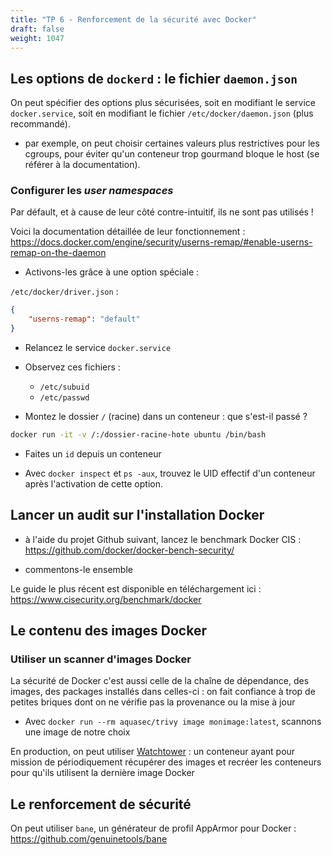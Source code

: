 ```yaml
---
title: "TP 6 - Renforcement de la sécurité avec Docker"
draft: false
weight: 1047
---
```


## Les options de `dockerd` : le fichier `daemon.json`

On peut spécifier des options plus sécurisées, soit en modifiant le service `docker.service`, soit en modifiant le fichier `/etc/docker/daemon.json` (plus recommandé).

- par exemple, on peut choisir certaines valeurs plus restrictives pour les cgroups, pour éviter qu'un conteneur trop gourmand bloque le host (se référer à la documentation).
<!-- - des _cgroups_ correct : `ulimit -a`
defaults dans le docker daemon.json -->

### Configurer les _user namespaces_
Par défault, et à cause de leur côté contre-intuitif, ils ne sont pas utilisés !

<!-- - exemple de durcissement conseillé : <https://docs.docker.com/engine/security/userns-remap/> -->


Voici la documentation détaillée de leur fonctionnement : 
<https://docs.docker.com/engine/security/userns-remap/#enable-userns-remap-on-the-daemon>

- Activons-les grâce à une option spéciale :

`/etc/docker/driver.json` :
```json
{
    "userns-remap": "default"
}
```

- Relancez le service `docker.service`

- Observez ces fichiers :
    - `/etc/subuid`
    - `/etc/passwd`


- Montez le dossier `/` (racine) dans un conteneur : que s'est-il passé ?
```bash
docker run -it -v /:/dossier-racine-hote ubuntu /bin/bash
```

- Faites un `id` depuis un conteneur

- Avec `docker inspect` et `ps -aux`, trouvez le UID effectif d'un conteneur après l'activation de cette option.


## Lancer un audit sur l'installation Docker

- à l'aide du projet Github suivant, lancez le benchmark Docker CIS : <https://github.com/docker/docker-bench-security/>

- commentons-le ensemble

Le guide le plus récent est disponible en téléchargement ici : https://www.cisecurity.org/benchmark/docker

## Le contenu des images Docker

### Utiliser un scanner d'images Docker 
<!-- - Préciser l'empreintre SHA256 d'une image -->
La sécurité de Docker c'est aussi celle de la chaîne de dépendance, des images, des packages installés dans celles-ci : on fait confiance à trop de petites briques dont on ne vérifie pas la provenance ou la mise à jour

<!-- Avec `docker scout`, analysons les CVE présentes dans une image :

- installation : <https://github.com/docker/scout-cli/tree/main?tab=readme-ov-file#manual-installation> ou <https://www.techrepublic.com/article/how-to-add-docker-scout-feature/>
- mode d'emploi : <https://docs.docker.com/scout/quickstart/> -->

- Avec `docker run --rm aquasec/trivy image monimage:latest`, scannons une image de notre choix

<!-- 
- [docker-socket-proxy](https://github.com/Tecnativa/docker-socket-proxy) : protéger la _socket_ Docker quand on a besoin de la partager à des conteneurs comme Traefik ou Portainer 


https://github.com/hectorm/cetusguard
CetusGuard - CetusGuard is a tool that protects the Docker daemon socket by filtering calls to its API endpoints
-->

En production, on peut utiliser [Watchtower](https://github.com/containrrr/watchtower) : un conteneur ayant pour mission de périodiquement récupérer des images et recréer les conteneurs pour qu'ils utilisent la dernière image Docker


## Le renforcement de sécurité

On peut utiliser `bane`, un générateur de profil AppArmor pour Docker :
<https://github.com/genuinetools/bane>


<!-- Clair https://github.com/quay/clair -->

<!-- https://github.com/theupdateframework/notary -->

<!-- https://github.com/aquasecurity/trivy -->

